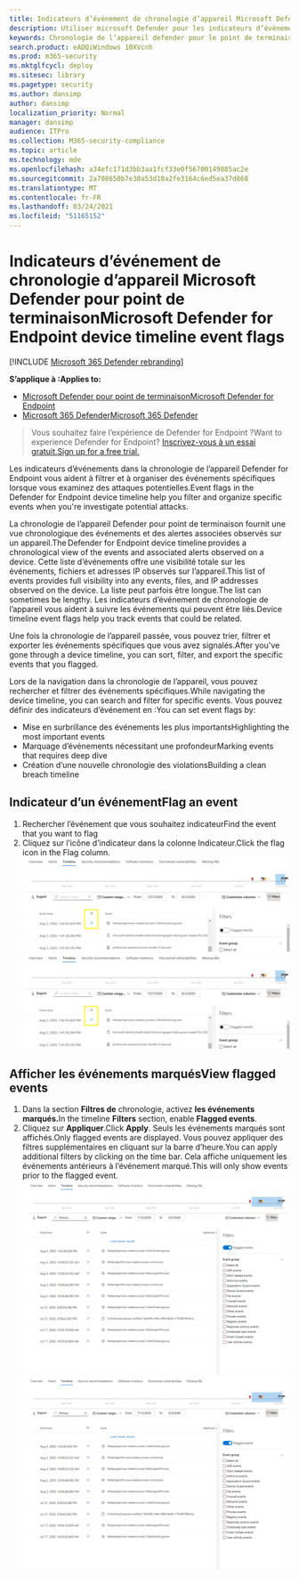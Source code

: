 ```yaml
---
title: Indicateurs d’événement de chronologie d’appareil Microsoft Defender pour point de terminaison
description: Utiliser microsoft Defender pour les indicateurs d’événement de chronologie d’appareil de point de terminaison pour
keywords: Chronologie de l’appareil defender pour le point de terminaison, indicateurs d’événement
search.product: eADQiWindows 10XVcnh
ms.prod: m365-security
ms.mktglfcycl: deploy
ms.sitesec: library
ms.pagetype: security
ms.author: dansimp
author: dansimp
localization_priority: Normal
manager: dansimp
audience: ITPro
ms.collection: M365-security-compliance
ms.topic: article
ms.technology: mde
ms.openlocfilehash: a34efc171d3bb3aa1fcf33e0f56700149885ac2e
ms.sourcegitcommit: 2a708650b7e30a53d10a2fe3164c6ed5ea37d868
ms.translationtype: MT
ms.contentlocale: fr-FR
ms.lasthandoff: 03/24/2021
ms.locfileid: "51165152"
---
```

# <a name="microsoft-defender-for-endpoint-device-timeline-event-flags"></a><span data-ttu-id="55562-104">Indicateurs d’événement de chronologie d’appareil Microsoft Defender pour point de terminaison</span><span class="sxs-lookup"><span data-stu-id="55562-104">Microsoft Defender for Endpoint device timeline event flags</span></span>

[!INCLUDE [Microsoft 365 Defender rebranding](../../includes/microsoft-defender.md)]

<span data-ttu-id="55562-105">**S’applique à :**</span><span class="sxs-lookup"><span data-stu-id="55562-105">**Applies to:**</span></span>
- [<span data-ttu-id="55562-106">Microsoft Defender pour point de terminaison</span><span class="sxs-lookup"><span data-stu-id="55562-106">Microsoft Defender for Endpoint</span></span>](https://go.microsoft.com/fwlink/p/?linkid=2154037)
- [<span data-ttu-id="55562-107">Microsoft 365 Defender</span><span class="sxs-lookup"><span data-stu-id="55562-107">Microsoft 365 Defender</span></span>](https://go.microsoft.com/fwlink/?linkid=2118804)

><span data-ttu-id="55562-108">Vous souhaitez faire l’expérience de Defender for Endpoint ?</span><span class="sxs-lookup"><span data-stu-id="55562-108">Want to experience Defender for Endpoint?</span></span> [<span data-ttu-id="55562-109">Inscrivez-vous à un essai gratuit.</span><span class="sxs-lookup"><span data-stu-id="55562-109">Sign up for a free trial.</span></span>](https://www.microsoft.com/microsoft-365/windows/microsoft-defender-atp?ocid=docs-wdatp-assignaccess-abovefoldlink)

<span data-ttu-id="55562-110">Les indicateurs d’événements dans la chronologie de l’appareil Defender for Endpoint vous aident à filtrer et à organiser des événements spécifiques lorsque vous examinez des attaques potentielles.</span><span class="sxs-lookup"><span data-stu-id="55562-110">Event flags in the Defender for Endpoint device timeline help you filter and organize specific events when you're  investigate potential attacks.</span></span>

<span data-ttu-id="55562-111">La chronologie de l’appareil Defender pour point de terminaison fournit une vue chronologique des événements et des alertes associées observés sur un appareil.</span><span class="sxs-lookup"><span data-stu-id="55562-111">The Defender for Endpoint device timeline provides a chronological view of the events and associated alerts observed on a device.</span></span> <span data-ttu-id="55562-112">Cette liste d’événements offre une visibilité totale sur les événements, fichiers et adresses IP observés sur l’appareil.</span><span class="sxs-lookup"><span data-stu-id="55562-112">This list of events provides full visibility into any events, files, and IP addresses observed on the device.</span></span> <span data-ttu-id="55562-113">La liste peut parfois être longue.</span><span class="sxs-lookup"><span data-stu-id="55562-113">The list can sometimes be lengthy.</span></span> <span data-ttu-id="55562-114">Les indicateurs d’événement de chronologie de l’appareil vous aident à suivre les événements qui peuvent être liés.</span><span class="sxs-lookup"><span data-stu-id="55562-114">Device timeline event flags help you track events that could be related.</span></span> 

<span data-ttu-id="55562-115">Une fois la chronologie de l’appareil passée, vous pouvez trier, filtrer et exporter les événements spécifiques que vous avez signalés.</span><span class="sxs-lookup"><span data-stu-id="55562-115">After you've gone through a device timeline, you can sort, filter, and export the specific events that you flagged.</span></span>

<span data-ttu-id="55562-116">Lors de la navigation dans la chronologie de l’appareil, vous pouvez rechercher et filtrer des événements spécifiques.</span><span class="sxs-lookup"><span data-stu-id="55562-116">While navigating the device timeline, you can search and filter for specific events.</span></span> <span data-ttu-id="55562-117">Vous pouvez définir des indicateurs d’événement en :</span><span class="sxs-lookup"><span data-stu-id="55562-117">You can set event flags by:</span></span> 

- <span data-ttu-id="55562-118">Mise en surbrillance des événements les plus importants</span><span class="sxs-lookup"><span data-stu-id="55562-118">Highlighting the most important events</span></span> 
- <span data-ttu-id="55562-119">Marquage d’événements nécessitant une profondeur</span><span class="sxs-lookup"><span data-stu-id="55562-119">Marking events that requires deep dive</span></span> 
- <span data-ttu-id="55562-120">Création d’une nouvelle chronologie des violations</span><span class="sxs-lookup"><span data-stu-id="55562-120">Building a clean breach timeline</span></span>



## <a name="flag-an-event"></a><span data-ttu-id="55562-121">Indicateur d’un événement</span><span class="sxs-lookup"><span data-stu-id="55562-121">Flag an event</span></span>
1. <span data-ttu-id="55562-122">Rechercher l’événement que vous souhaitez indicateur</span><span class="sxs-lookup"><span data-stu-id="55562-122">Find the event that you want to flag</span></span>
2. <span data-ttu-id="55562-123">Cliquez sur l’icône d’indicateur dans la colonne Indicateur.</span><span class="sxs-lookup"><span data-stu-id="55562-123">Click the flag icon in the Flag column.</span></span> 
<span data-ttu-id="55562-124">![Image de l’indicateur de chronologie de l’appareil](images/device-flags.png)</span><span class="sxs-lookup"><span data-stu-id="55562-124">![Image of device timeline flag](images/device-flags.png)</span></span>

## <a name="view-flagged-events"></a><span data-ttu-id="55562-125">Afficher les événements marqués</span><span class="sxs-lookup"><span data-stu-id="55562-125">View flagged events</span></span>  
1. <span data-ttu-id="55562-126">Dans la section **Filtres de** chronologie, activez **les événements marqués.**</span><span class="sxs-lookup"><span data-stu-id="55562-126">In the timeline **Filters** section, enable **Flagged events**.</span></span>
2. <span data-ttu-id="55562-127">Cliquez sur **Appliquer**.</span><span class="sxs-lookup"><span data-stu-id="55562-127">Click **Apply**.</span></span> <span data-ttu-id="55562-128">Seuls les événements marqués sont affichés.</span><span class="sxs-lookup"><span data-stu-id="55562-128">Only flagged events are displayed.</span></span>
<span data-ttu-id="55562-129">Vous pouvez appliquer des filtres supplémentaires en cliquant sur la barre d’heure.</span><span class="sxs-lookup"><span data-stu-id="55562-129">You can apply additional filters by clicking on the time bar.</span></span> <span data-ttu-id="55562-130">Cela affiche uniquement les événements antérieurs à l’événement marqué.</span><span class="sxs-lookup"><span data-stu-id="55562-130">This will only show events prior to the flagged event.</span></span>  
<span data-ttu-id="55562-131">![Image de l’indicateur de chronologie de l’appareil avec le filtre sur](images/device-flag-filter.png)</span><span class="sxs-lookup"><span data-stu-id="55562-131">![Image of device timeline flag with filter on](images/device-flag-filter.png)</span></span>
